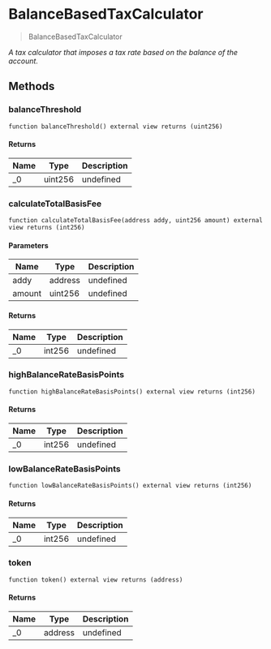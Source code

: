 # BalanceBasedTaxCalculator



> BalanceBasedTaxCalculator



*A tax calculator that imposes a tax rate based on the balance of the account.*

## Methods

### balanceThreshold

```solidity
function balanceThreshold() external view returns (uint256)
```






#### Returns

| Name | Type | Description |
|---|---|---|
| _0 | uint256 | undefined |

### calculateTotalBasisFee

```solidity
function calculateTotalBasisFee(address addy, uint256 amount) external view returns (int256)
```





#### Parameters

| Name | Type | Description |
|---|---|---|
| addy | address | undefined |
| amount | uint256 | undefined |

#### Returns

| Name | Type | Description |
|---|---|---|
| _0 | int256 | undefined |

### highBalanceRateBasisPoints

```solidity
function highBalanceRateBasisPoints() external view returns (int256)
```






#### Returns

| Name | Type | Description |
|---|---|---|
| _0 | int256 | undefined |

### lowBalanceRateBasisPoints

```solidity
function lowBalanceRateBasisPoints() external view returns (int256)
```






#### Returns

| Name | Type | Description |
|---|---|---|
| _0 | int256 | undefined |

### token

```solidity
function token() external view returns (address)
```






#### Returns

| Name | Type | Description |
|---|---|---|
| _0 | address | undefined |




